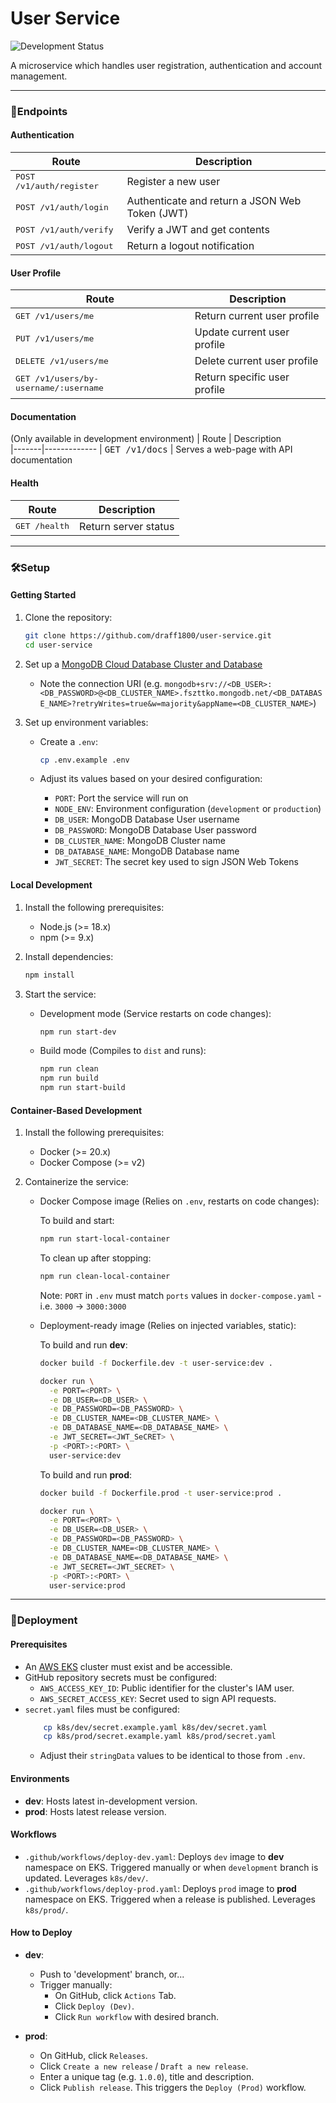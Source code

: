 # User Service
![Development Status](https://img.shields.io/badge/status-in%20development-yellow)

A microservice which handles user registration, authentication and account management.

---

### 🔌Endpoints
#### Authentication
| Route | Description                                     
|-------|-------------
| <kbd>POST /v1/auth/register</kbd> | Register a new user
| <kbd>POST /v1/auth/login</kbd> | Authenticate and return a JSON Web Token (JWT)
| <kbd>POST /v1/auth/verify</kbd> | Verify a JWT and get contents
| <kbd>POST /v1/auth/logout</kbd> | Return a logout notification

#### User Profile
| Route | Description                                          
|-------|-------------
| <kbd>GET /v1/users/me</kbd> | Return current user profile
| <kbd>PUT /v1/users/me</kbd> | Update current user profile
| <kbd>DELETE /v1/users/me</kbd> | Delete current user profile
| <kbd>GET /v1/users/by-username/:username</kbd> | Return specific user profile

#### Documentation
(Only available in development environment)
| Route | Description                                          
|-------|-------------
| <kbd>GET /v1/docs</kbd> | Serves a web-page with API documentation

#### Health
| Route | Description                                          
|-------|-------------
| <kbd>GET /health</kbd> | Return server status

---

### 🛠️Setup

#### Getting Started
1. Clone the repository:

    ```bash
    git clone https://github.com/draff1800/user-service.git
    cd user-service
    ```

2. Set up a [MongoDB Cloud Database Cluster and Database](https://www.mongodb.com/products/platform/cloud)
    - Note the connection URI (e.g. `mongodb+srv://<DB_USER>:<DB_PASSWORD>@<DB_CLUSTER_NAME>.fszttko.mongodb.net/<DB_DATABASE_NAME>?retryWrites=true&w=majority&appName=<DB_CLUSTER_NAME>`)

3. Set up environment variables:
    - Create a `.env`:

      ```bash
      cp .env.example .env
      ```

    - Adjust its values based on your desired configuration:

      - `PORT`: Port the service will run on
      - `NODE_ENV`: Environment configuration (`development` or `production`)
      - `DB_USER`: MongoDB Database User username
      - `DB_PASSWORD`: MongoDB Database User password
      - `DB_CLUSTER_NAME`: MongoDB Cluster name
      - `DB_DATABASE_NAME`: MongoDB Database name
      - `JWT_SECRET`: The secret key used to sign JSON Web Tokens

#### Local Development
1. Install the following prerequisites:
    - Node.js (>= 18.x)
    - npm (>= 9.x)

2. Install dependencies:

    ```bash
    npm install
    ```

3. Start the service:
    - Development mode (Service restarts on code changes):

      ```bash
      npm run start-dev
      ```

    - Build mode (Compiles to `dist` and runs):

      ```bash
      npm run clean
      npm run build
      npm run start-build
      ```

#### Container-Based Development
1. Install the following prerequisites:
    - Docker (>= 20.x)
    - Docker Compose (>= v2)

2. Containerize the service:
    - Docker Compose image (Relies on `.env`, restarts on code changes):

      To build and start: 
      ```bash
      npm run start-local-container
      ```

      To clean up after stopping: 
      ```bash
      npm run clean-local-container
      ```

      Note: `PORT` in `.env` must match `ports` values in `docker-compose.yaml` - i.e. `3000` -> `3000:3000`

    - Deployment-ready image (Relies on injected variables, static):

      To build and run **dev**:
      ```bash
      docker build -f Dockerfile.dev -t user-service:dev .

      docker run \
        -e PORT=<PORT> \
        -e DB_USER=<DB_USER> \
        -e DB_PASSWORD=<DB_PASSWORD> \
        -e DB_CLUSTER_NAME=<DB_CLUSTER_NAME> \
        -e DB_DATABASE_NAME=<DB_DATABASE_NAME> \
        -e JWT_SECRET=<JWT_SeCRET> \
        -p <PORT>:<PORT> \
        user-service:dev
      ```

      To build and run **prod**:
      ```bash
      docker build -f Dockerfile.prod -t user-service:prod .

      docker run \
        -e PORT=<PORT> \
        -e DB_USER=<DB_USER> \
        -e DB_PASSWORD=<DB_PASSWORD> \
        -e DB_CLUSTER_NAME=<DB_CLUSTER_NAME> \
        -e DB_DATABASE_NAME=<DB_DATABASE_NAME> \
        -e JWT_SECRET=<JWT_SECRET> \
        -p <PORT>:<PORT> \
        user-service:prod
      ```

---

### 🚀Deployment
#### Prerequisites
- An [AWS EKS](https://aws.amazon.com/eks/) cluster must exist and be accessible.
- GitHub repository secrets must be configured:
  - `AWS_ACCESS_KEY_ID`: Public identifier for the cluster's IAM user.
  - `AWS_SECRET_ACCESS_KEY`: Secret used to sign API requests.
- `secret.yaml` files must be configured:
    ```bash
        cp k8s/dev/secret.example.yaml k8s/dev/secret.yaml
        cp k8s/prod/secret.example.yaml k8s/prod/secret.yaml
    ```
    - Adjust their `stringData` values to be identical to those from `.env`.

#### Environments
- **dev**: Hosts latest in-development version.
- **prod**: Hosts latest release version.

#### Workflows
- `.github/workflows/deploy-dev.yaml`: Deploys `dev` image to **dev** namespace on EKS. Triggered manually or when `development` branch is updated. Leverages `k8s/dev/`.
- `.github/workflows/deploy-prod.yaml`: Deploys `prod` image to **prod** namespace on EKS. Triggered when a release is published. Leverages `k8s/prod/`.

#### How to Deploy
- **dev**:
    - Push to 'development' branch, or...
    - Trigger manually:
        - On GitHub, click `Actions` Tab. 
        - Click `Deploy (Dev)`.
        - Click `Run workflow` with desired branch.

- **prod**:
    - On GitHub, click `Releases`.
    - Click `Create a new release` / `Draft a new release`.
    - Enter a unique tag (e.g. `1.0.0`), title and description.
    - Click `Publish release`. This triggers the `Deploy (Prod)` workflow.
